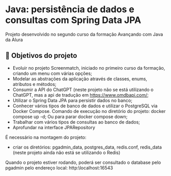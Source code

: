 
# Java: persistência de dados e consultas com Spring Data JPA

Projeto desenvolvido no segundo curso da formação Avançando com Java da Alura


## 🔨 Objetivos do projeto

- Evoluir no projeto Screenmatch, iniciado no primeiro curso da formação, criando um menu com várias opções;
- Modelar as abstrações da aplicação através de classes, enums, atributos e métodos;
- Consumir a API do ChatGPT (neste projeto não se está utilizando o ChatGPT, mas a api de tradução em https://www.omdbapi.com/;
- Utilizar o Spring Data JPA para persistir dados no banco;
- Conhecer vários tipos de banco de dados e utilizar o PostgreSQL via Docker Compose. Comando de execução no diretório do projeto: docker compose up -d; Ou para parar docker compose down;
- Trabalhar com vários tipos de consultas ao banco de dados;
- Aprofundar na interface JPARepository

É necessário na montagem do projeto:
- criar os diretórios: pgadmin_data, postgres_data, redis.conf, redis_data (neste projeto ainda não está se utilizando o Redis)

Quando o projeto estiver rodando, poderá ser consultado o database pelo pgadmin pelo endereço local: http:\\localhost:16543
